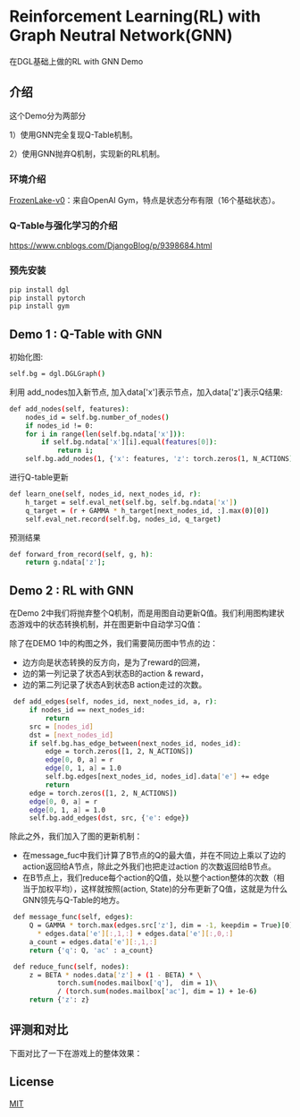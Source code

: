 # Reinforcement Learning(RL) with Graph Neutral Network(GNN)

在DGL基础上做的RL with GNN Demo

## 介绍

这个Demo分为两部分

1）使用GNN完全复现Q-Table机制。

2）使用GNN抛弃Q机制，实现新的RL机制。

### 环境介绍

[FrozenLake-v0](https://gym.openai.com/envs/FrozenLake-v0/)：来自OpenAI Gym，特点是状态分布有限（16个基础状态）。

### Q-Table与强化学习的介绍
https://www.cnblogs.com/DjangoBlog/p/9398684.html

### 预先安装
```bash
pip install dgl
pip install pytorch
pip install gym
```

## Demo 1 : Q-Table with GNN
初始化图:
```bash
self.bg = dgl.DGLGraph()
```
利用 add_nodes加入新节点, 加入data['x']表示节点，加入data['z']表示Q结果:
```bash
def add_nodes(self, features):
    nodes_id = self.bg.number_of_nodes()
    if nodes_id != 0:
    for i in range(len(self.bg.ndata['x'])):
        if self.bg.ndata['x'][i].equal(features[0]):
            return i;
    self.bg.add_nodes(1, {'x': features, 'z': torch.zeros(1, N_ACTIONS)})
```
进行Q-table更新
```bash
def learn_one(self, nodes_id, next_nodes_id, r):
    h_target = self.eval_net(self.bg, self.bg.ndata['x'])
    q_target = (r + GAMMA * h_target[next_nodes_id, :].max(0)[0])
    self.eval_net.record(self.bg, nodes_id, q_target)
```
预测结果
```bash
def forward_from_record(self, g, h):
    return g.ndata['z'];
```
## Demo 2 : RL with GNN
在Demo 2中我们将抛弃整个Q机制，而是用图自动更新Q值。我们利用图构建状态游戏中的状态转换机制，并在图更新中自动学习Q值：

除了在DEMO 1中的构图之外，我们需要简历图中节点的边：

- 边方向是状态转换的反方向，是为了reward的回溯，
- 边的第一列记录了状态A到状态B的action & reward，
- 边的第二列记录了状态A到状态B action走过的次数。

```bash
 def add_edges(self, nodes_id, next_nodes_id, a, r):
     if nodes_id == next_nodes_id:
         return
     src = [nodes_id]
     dst = [next_nodes_id]
     if self.bg.has_edge_between(next_nodes_id, nodes_id):
         edge = torch.zeros([1, 2, N_ACTIONS])
         edge[0, 0, a] = r
         edge[0, 1, a] = 1.0
         self.bg.edges[next_nodes_id, nodes_id].data['e'] += edge
         return
     edge = torch.zeros([1, 2, N_ACTIONS])
     edge[0, 0, a] = r
     edge[0, 1, a] = 1.0
     self.bg.add_edges(dst, src, {'e': edge})
```
除此之外，我们加入了图的更新机制：
- 在message_fuc中我们计算了B节点的Q的最大值，并在不同边上乘以了边的action返回给A节点，除此之外我们也把走过action 的次数返回给B节点。
- 在B节点上，我们reduce每个action的Q值，处以整个action整体的次数（相当于加权平均），这样就按照(action, State)的分布更新了Q值，这就是为什么GNN领先与Q-Table的地方。
```bash
 def message_func(self, edges):
     Q = GAMMA * torch.max(edges.src['z'], dim = -1, keepdim = True)[0] \
       * edges.data['e'][:,1,:] + edges.data['e'][:,0,:]
     a_count = edges.data['e'][:,1,:]
     return {'q': Q, 'ac' : a_count}

 def reduce_func(self, nodes):
     z = BETA * nodes.data['z'] + (1 - BETA) * \ 
            torch.sum(nodes.mailbox['q'],  dim = 1)\
            / (torch.sum(nodes.mailbox['ac'], dim = 1) + 1e-6)
     return {'z': z}
```
## 评测和对比
下面对比了一下在游戏上的整体效果：

## License
[MIT](https://choosealicense.com/licenses/mit/)
